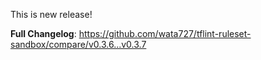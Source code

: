 This is new release!

**Full Changelog**: https://github.com/wata727/tflint-ruleset-sandbox/compare/v0.3.6...v0.3.7

